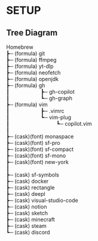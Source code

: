 # SETUP

## Tree Diagram

Homebrew<br>
 ┣─ (formula) git<br>
 ┣─ (formula) ffmpeg<br>
 ┣─ (formula) yt-dlp<br>
 ┣─ (formula) neofetch<br>
 ┣─ (formula) openjdk<br>
 ┣─ (formula) gh<br>
 ┃&ensp;&ensp;&ensp;&ensp;&ensp;&ensp;&ensp;&ensp;&ensp;&ensp;&ensp;&ensp;┣─ gh-copilot<br>
 ┃&ensp;&ensp;&ensp;&ensp;&ensp;&ensp;&ensp;&ensp;&ensp;&ensp;&ensp;&ensp;┗─ gh-graph<br>
 ┣─ (formula) vim<br>
 ┃&ensp;&ensp;&ensp;&ensp;&ensp;&ensp;&ensp;&ensp;&ensp;&ensp;&ensp;&ensp;┣─ .vimrc<br>
 ┃&ensp;&ensp;&ensp;&ensp;&ensp;&ensp;&ensp;&ensp;&ensp;&ensp;&ensp;&ensp;┗─ vim-plug<br>
 ┃&ensp;&ensp;&ensp;&ensp;&ensp;&ensp;&ensp;&ensp;&ensp;&ensp;&ensp;&ensp;&ensp;&ensp;&ensp;&ensp;&ensp;&ensp;┗─ copilot.vim<br>
 ┃<br>
 ┣─ (cask)(font) monaspace<br>
 ┣─ (cask)(font) sf-pro<br>
 ┣─ (cask)(font) sf-compact<br>
 ┣─ (cask)(font) sf-mono<br>
 ┣─ (cask)(font) new-york<br>
 ┃<br>
 ┣─ (cask) sf-symbols<br>
 ┣─ (cask) docker<br>
 ┣─ (cask) rectangle<br>
 ┣─ (cask) deepl<br>
 ┣─ (cask) visual-studio-code<br>
 ┣─ (cask) notion<br>
 ┣─ (cask) sketch<br>
 ┣─ (cask) minecraft<br>
 ┣─ (cask) steam<br>
 ┗─ (cask) discord<br>
